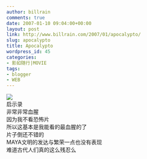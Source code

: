 ```yaml
---
author: billrain
comments: true
date: 2007-01-10 09:04:00+00:00
layout: post
link: http://www.billrain.com/2007/01/apocalypto/
slug: apocalypto
title: Apocalypto
wordpress_id: 45
categories:
- 影如随行|MOVIE
tags:
- blogger
- WEB
---
```


[![](http://bp0.blogger.com/_lAHIYwHGO4A/RaSsz-hvFkI/AAAAAAAAA8o/weBuxjMhUCc/s320/U105P28T3D1356127F326DT20061204210756.jpg) ](http://bp0.blogger.com/_lAHIYwHGO4A/RaSsz-hvFkI/AAAAAAAAA8o/weBuxjMhUCc/s1600-h/U105P28T3D1356127F326DT20061204210756.jpg)  
启示录  
非常非常血腥  
因为我不看恐怖片  
所以这基本是我能看的最血腥的了  
片子倒还不错的  
MAYA文明的发达与繁荣一点也没有表现  
难道古代人们真的这么残忍么
